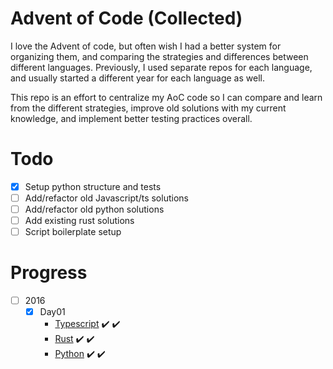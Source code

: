 # Advent of Code (Collected)

I love the Advent of code, but often wish I had a better system for organizing them, and comparing the strategies and differences between different languages.
Previously, I used separate repos for each language, and usually started a different year for each language as well.

This repo is an effort to centralize my AoC code so I can compare and learn from the different strategies, improve old solutions with my current knowledge, and implement better testing practices overall.

# Todo

-   [x] Setup python structure and tests
-   [ ] Add/refactor old Javascript/ts solutions
-   [ ] Add/refactor old python solutions
-   [ ] Add existing rust solutions
-   [ ] Script boilerplate setup

# Progress

-   [ ] 2016
    -   [x] Day01
        -   [Typescript](./2016/day01/typescript/solution.ts) :heavy_check_mark: :heavy_check_mark:
        -   [Rust](./2016/day01/rust/src/main.rs) :heavy_check_mark: :heavy_check_mark:
        -   [Python](./2016/day01/python/solution.py) :heavy_check_mark: :heavy_check_mark:
